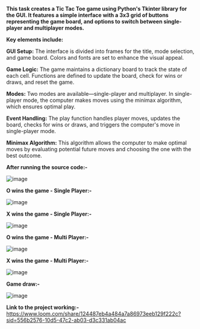 **This task creates a Tic Tac Toe game using Python's Tkinter library for the GUI. It features a simple interface with a 3x3 grid of buttons representing the game board, and options to switch between single-player and multiplayer modes.**

**Key elements include:**

**GUI Setup:** The interface is divided into frames for the title, mode selection, and game board. Colors and fonts are set to enhance the visual appeal.


**Game Logic:** The game maintains a dictionary board to track the state of each cell. Functions are defined to update the board, check for wins or draws, and reset the game.


**Modes:** Two modes are available—single-player and multiplayer. In single-player mode, the computer makes moves using the minimax algorithm, which ensures optimal play.


**Event Handling:** The play function handles player moves, updates the board, checks for wins or draws, and triggers the computer's move in single-player mode.


**Minimax Algorithm:** This algorithm allows the computer to make optimal moves by evaluating potential future moves and choosing the one with the best outcome.


**After running the source code:-**

![image](https://github.com/PratikshaPandaPKP/CODSOFT-AI/assets/112324400/4da924ef-3cd8-408e-bd29-b9040fbadf42)


**O wins the game - Single Player:-**

![image](https://github.com/PratikshaPandaPKP/CODSOFT-AI/assets/112324400/baf786b8-6573-4076-ba40-280ddd5b3d9d)


**X wins the game - Single Player:-**

![image](https://github.com/PratikshaPandaPKP/CODSOFT-AI/assets/112324400/92a847f0-7c68-413b-a664-b34c27d7051c)


**O wins the game - Multi Player:-**

![image](https://github.com/PratikshaPandaPKP/CODSOFT-AI/assets/112324400/fb0bcf55-bb95-4bc3-b524-f59e1a389976)


**X wins the game - Multi Player:-**

![image](https://github.com/PratikshaPandaPKP/CODSOFT-AI/assets/112324400/78fa2e3e-1795-4fe1-acad-3d0cd52848c5)



**Game draw:-**

![image](https://github.com/PratikshaPandaPKP/CODSOFT-AI/assets/112324400/f4d1a5ee-bd7c-4bc2-b3a9-305d346b0829)





**Link to the project working:-** https://www.loom.com/share/124487eb4a484a7a86973eeb129f222c?sid=556b2576-10d5-47c2-ab03-d3c331ab04ac
